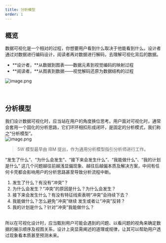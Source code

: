 ```yaml
---
title: 分析模型
order: 1
---
```


## 概览

数据可视化是一个相对的过程，你想要用户看到什么取决于他能看到什么。设计者通过对数据进行编码设计，阅读者再对数据进行解码，去理解可视化背后的数据。<br />

- **设计者，**从数据到图表——数据元素到视觉编码的映射过程
- **阅读者，**从图表到数据——视觉解码还原为数据结构的过程

![image.png](https://cdn.nlark.com/yuque/0/2020/png/100257/1605617614085-4cf909e8-b055-4a4c-be82-149be3a866c8.png#align=left&display=inline&height=958&margin=%5Bobject%20Object%5D&name=image.png&originHeight=958&originWidth=3840&size=628139&status=done&style=none&width=3840)<br /> <br /> <br />

## 分析模型

我们设计数据可视化时，应当站在用户的角度换位思考。用户面对可视化时，通常会套用一个固化的分析思路，它们环环相扣形成闭环，是固定的分析模式，我们称之“分析模型”。<br />![image.png](https://cdn.nlark.com/yuque/0/2020/png/100257/1605617613477-9dbed554-a017-460c-8f41-6eb6779101cb.png#align=left&display=inline&height=493&margin=%5Bobject%20Object%5D&name=image.png&originHeight=493&originWidth=1440&size=248454&status=done&style=none&width=1440)

> 5W 模型最早由 IBM 提出，作为通用分析模型指引分析师进行工作。

“发生了什么”、“为什么会发生”、“接下来会发生什么”、“我能做什么”、“我的计划是什么” 这几个问题越往前越浅显偏现象、越往后越偏本质及解决方案，中间有任何卡壳都会影响用户的分析思路甚至导致分析流程中断。

1. 发生了什么？有没有“冲突”？
1. 为什么会发生？“冲突”的原因是什么？为什么会发生？
1. 接下来会发生什么？有没有特征线索表明“冲突”会持续下去？
1. 我能做什么？怎么避免“冲突”继续 发生或者让“冲突”反转？
1. 我的计划是什么？针对“冲突”我能做什么？

<br />所以在可视化设计时，应当甄别用户可能会遇到的问题、以看问题的视角来确定数据的展示顺序及视图关系，设计上突显需阐述的道理或规律，让其可以帮助用户透过现象看本质甚至预测未来。
